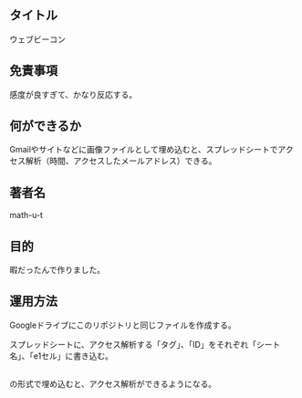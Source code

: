 ## タイトル ##

ウェブビーコン

## 免責事項 ##

感度が良すぎて、かなり反応する。

## 何ができるか ##

Gmailやサイトなどに画像ファイルとして埋め込むと、スプレッドシートでアクセス解析（時間、アクセスしたメールアドレス）できる。

## 著者名 ##

math-u-t

## 目的 ##

暇だったんで作りました。

## 運用方法 ##

Googleドライブにこのリポジトリと同じファイルを作成する。

スプレッドシートに、アクセス解析する「タグ」、「ID」をそれぞれ「シート名」、「e1セル」に書き込む。

<img src="https://script.google.com/macros/s/<スクリプトID>/exec?tag=example1&id=example2" width="1" height="1">

の形式で埋め込むと、アクセス解析ができるようになる。
